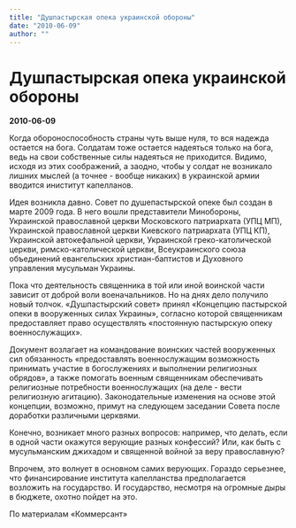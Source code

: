 ```yaml
---
title: "Душпастырская опека украинской обороны"
date: "2010-06-09"
author: ""
---
```


# Душпастырская опека украинской обороны

**2010-06-09** 

Когда обороноспособность страны чуть выше нуля, то вся надежда остается на бога. Солдатам тоже остается надеяться только на бога, ведь на свои собственные силы надеяться не приходится. Видимо, исходя из этих соображений, а заодно, чтобы у солдат не возникало лишних мыслей (а точнее - вообще никаких) в украинской армии вводится иниститут капелланов.

Идея возникла давно. Совет по душепастырской опеке был создан в марте 2009 года. В него вошли представители Минобороны, Украинской православной церкви Московского патриархата (УПЦ МП), Украинской православной церкви Киевского патриархата (УПЦ КП), Украинской автокефальной церкви, Украинской греко-католической церкви, римско-католической церкви, Всеукраинского союза объединений евангельских христиан-баптистов и Духовного управления мусульман Украины.

Пока что деятельность священника в той или иной воинской части зависит от доброй воли военачальников. Но на днях дело получило новый толчок. «Душпастырский совет» принял «Концепцию пастырской опеки в вооруженных силах Украины», согласно которой священникам предоставляет право осуществлять «постоянную пастырскую опеку военнослужащих».

Документ возлагает на командование воинских частей вооруженных сил обязанность «предоставлять военнослужащим возможность принимать участие в богослужениях и выполнении религиозных обрядов», а также помогать военным священникам обеспечивать религиозные потребности военнослужащих (на деле - вести религиозную агитацию). Законодательные изменения на основе этой концепции, возможно, примут на следующем заседании Совета после доработки различными церквями.

Конечно, возникает много разных вопросов: например, что делать, если в одной части окажутся верующие разных конфессий? Или, как быть с мусульманским джихадом и священной войной за веру православную?

Впрочем, это волнует в основном самих верующих. Гораздо серьезнее, что финансирование института капелланства предполагается возложить на государство. И государство, несмотря на огромные дыры в бюджете, охотно пойдет на это.

По материалам «Коммерсант»